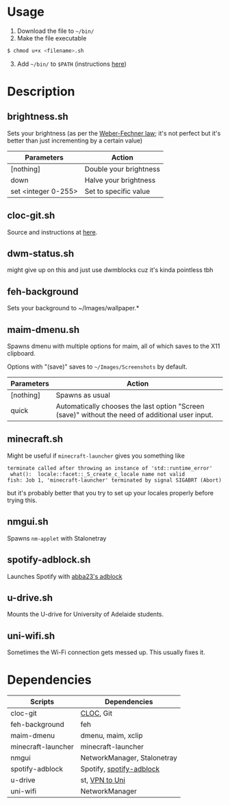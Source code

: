 # Usage

1. Download the file to `~/bin/`
2. Make the file executable
```bash
$ chmod u+x <filename>.sh
```
3. Add `~/bin/` to `$PATH` (instructions [here](https://wiki.archlinux.org/title/environment_variables#Defining_variables))

# Description

## brightness.sh

Sets your brightness (as per the [Weber-Fechner law](https://en.wikipedia.org/wiki/Weber%E2%80%93Fechner_law); it's not perfect but it's better than just incrementing by a certain value)

| Parameters          | Action                 |
| ------------------- | ---------------------- |
| [nothing]           | Double your brightness |
| down                | Halve your brightness  |
| set <integer 0-255> | Set to specific value  |

## cloc-git.sh

Source and instructions at [here](https://stackoverflow.com/users/578288/rory-okane).

## dwm-status.sh

might give up on this and just use dwmblocks cuz it's kinda pointless tbh

## feh-background

Sets your background to ~/Images/wallpaper.*

## maim-dmenu.sh

Spawns dmenu with multiple options for maim, all of which saves to the X11 clipboard.

Options with "(save)" saves to `~/Images/Screenshots` by default.

| Parameters | Action                                                                                           |
| ---------- | ------------------------------------------------------------------------------------------------ |
| [nothing]  | Spawns as usual                                                                                  |
| quick      | Automatically chooses the last option "Screen (save)" without the need of additional user input. |

## minecraft.sh

Might be useful if `minecraft-launcher` gives you something like
```console
terminate called after throwing an instance of 'std::runtime_error'
 what():  locale::facet::_S_create_c_locale name not valid
fish: Job 1, 'minecraft-launcher' terminated by signal SIGABRT (Abort)
```
but it's probably better that you try to set up your locales properly before trying this.

## nmgui.sh

Spawns `nm-applet` with Stalonetray

## spotify-adblock.sh

Launches Spotify with [abba23's adblock](https://github.com/abba23/spotify-adblock)

## u-drive.sh

Mounts the U-drive for University of Adelaide students. 

## uni-wifi.sh

Sometimes the Wi-Fi connection gets messed up. This usually fixes it.

# Dependencies

| Scripts            | Dependencies                                                          |
| ------------------ | --------------------------------------------------------------------- |
| cloc-git           | [CLOC](http://cloc.sourceforge.net/), Git                             |
| feh-background     | feh                                                                   |
| maim-dmenu         | dmenu, maim, xclip                                                    |
| minecraft-launcher | minecraft-launcher                                                    |
| nmgui              | NetworkManager, Stalonetray                                           |
| spotify-adblock    | Spotify, [spotify-adblock](https://github.com/abba23/spotify-adblock) |
| u-drive            | st, [VPN to Uni](https://github.com/yuezk/GlobalProtect-openconnect)  |
| uni-wifi           | NetworkManager                                                        |